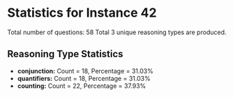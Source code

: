 # Statistics for Instance 42
Total number of questions: 58
Total 3 unique reasoning types are produced.
## Reasoning Type Statistics
- **conjunction:** Count = 18, Percentage = 31.03%
- **quantifiers:** Count = 18, Percentage = 31.03%
- **counting:** Count = 22, Percentage = 37.93%

